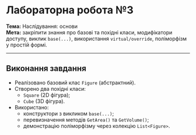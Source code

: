 # Лабораторна робота №3

**Тема:** Наслідування: основи  
**Мета:** закріпити знання про базові та похідні класи, модифікатори доступу, виклик `base(...)`, використання `virtual/override`, поліморфізм у простій формі.

---

## Виконання завдання
- Реалізовано базовий клас `Figure` (абстрактний).
- Створено два похідні класи:
    - `Square` (2D фігура);
    - `Cube` (3D фігура).
- Використано:
    - конструктори з викликом `base(...)`;
    - перевизначення методів `GetArea()` та `GetVolume()`;
    - демонстрацію поліморфізму через колекцію `List<Figure>`.